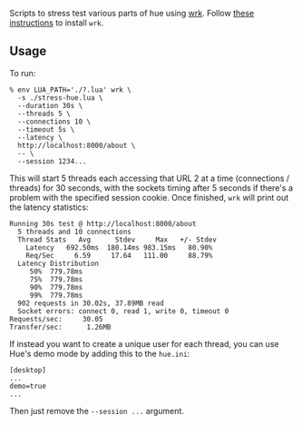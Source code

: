 Scripts to stress test various parts of hue using
[wrk](https://github.com/wg/wrk). Follow
[these instructions](https://github.com/wg/wrk/wiki/Installing-Wrk-on-Linux)
to install `wrk`.

Usage
-----

To run:

```
% env LUA_PATH='./?.lua' wrk \
  -s ./stress-hue.lua \
  --duration 30s \
  --threads 5 \
  --connections 10 \
  --timeout 5s \
  --latency \
  http://localhost:8000/about \
  -- \
  --session 1234...
```

This will start 5 threads each accessing that URL 2 at a time (connections /
threads) for 30 seconds, with the sockets timing after 5 seconds if there's a
problem with the specified session cookie. Once finished, `wrk` will print out
the latency statistics:

```
Running 30s test @ http://localhost:8000/about
  5 threads and 10 connections
  Thread Stats   Avg      Stdev     Max   +/- Stdev
    Latency   692.50ms  180.14ms 983.15ms   80.90%
    Req/Sec     6.59     17.64   111.00     88.79%
  Latency Distribution
     50%  779.78ms
     75%  779.78ms
     90%  779.78ms
     99%  779.78ms
  902 requests in 30.02s, 37.89MB read
  Socket errors: connect 0, read 1, write 0, timeout 0
Requests/sec:     30.05
Transfer/sec:      1.26MB
```

If instead you want to create a unique user for each thread, you can use Hue's
demo mode by adding this to the `hue.ini`:

```
[desktop]
...
demo=true
...
```

Then just remove the `--session ...` argument.
